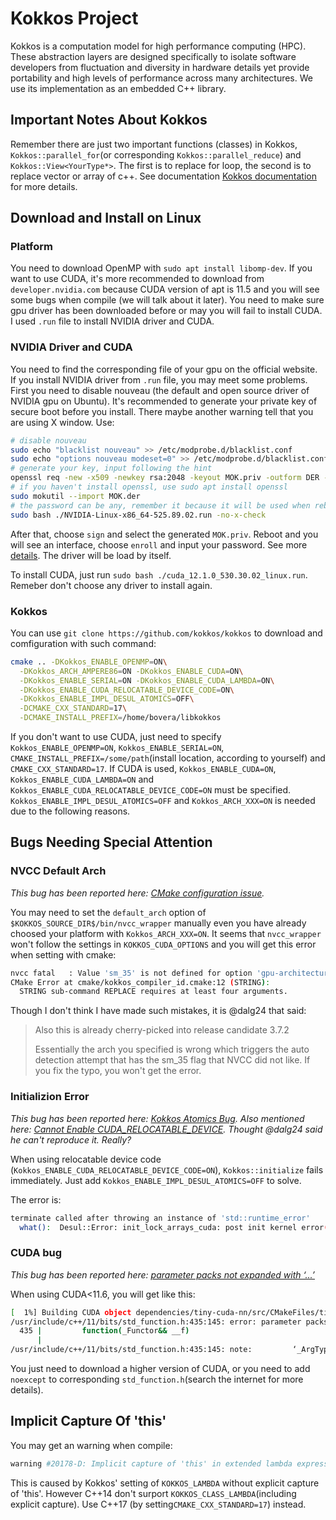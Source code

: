 # Kokkos Project
Kokkos is a computation model for high performance computing (HPC). These abstraction layers are designed specifically to isolate software developers from fluctuation and diversity in hardware details yet provide portability and high levels of performance across many architectures. We use its implementation as an embedded C++ library.

## Important Notes About Kokkos
Remember there are just two important functions (classes) in Kokkos, `Kokkos::parallel_for`(or corresponding `Kokkos::parallel_reduce`) and `Kokkos::View<YourType*>`. The first is to replace for loop, the second is to replace vector or array of c++. See documentation [Kokkos documentation](https://kokkos.org/documentation/) for more details.

## Download and Install on Linux

### Platform
You need to download OpenMP with `sudo apt install libomp-dev`. If you want to use CUDA, it's more recommended to download from `developer.nvidia.com` because CUDA version of apt is 11.5 and you will see some bugs when compile (we will talk about it later). You need to make sure gpu driver has been downloaded before or may you will fail to install CUDA. I used `.run` file to install NVIDIA driver and CUDA.

### NVIDIA Driver and CUDA
You need to find the corresponding file of your gpu on the official website. If you install NVIDIA driver from `.run` file, you may meet some problems. First you need to disable nouveau (the default and open source driver of NVIDIA gpu on Ubuntu). It's recommended to generate your private key of secure boot before you install. There maybe another warning tell that you are using X window. Use:
```sh
# disable nouveau
sudo echo "blacklist nouveau" >> /etc/modprobe.d/blacklist.conf
sudo echo "options nouveau modeset=0" >> /etc/modprobe.d/blacklist.conf
# generate your key, input following the hint
openssl req -new -x509 -newkey rsa:2048 -keyout MOK.priv -outform DER -out MOK.der -nodes -days 36500
# if you haven't install openssl, use sudo apt install openssl
sudo mokutil --import MOK.der
# the password can be any, remember it because it will be used when reboot
sudo bash ./NVIDIA-Linux-x86_64-525.89.02.run -no-x-check
```
After that, choose `sign` and select the generated `MOK.priv`. Reboot and you will see an interface, choose `enroll` and input your password. See more [details](https://wiki.debian.org/SecureBoot). The driver will be load by itself.

To install CUDA, just run `sudo bash ./cuda_12.1.0_530.30.02_linux.run`. Remeber don't choose any driver to install again.

### Kokkos
You can use `git clone https://github.com/kokkos/kokkos` to download and comfiguration with such command:

```sh
cmake .. -DKokkos_ENABLE_OPENMP=ON\
  -DKokkos_ARCH_AMPERE86=ON -DKokkos_ENABLE_CUDA=ON\
  -DKokkos_ENABLE_SERIAL=ON -DKokkos_ENABLE_CUDA_LAMBDA=ON\
  -DKokkos_ENABLE_CUDA_RELOCATABLE_DEVICE_CODE=ON\
  -DKokkos_ENABLE_IMPL_DESUL_ATOMICS=OFF\
  -DCMAKE_CXX_STANDARD=17\
  -DCMAKE_INSTALL_PREFIX=/home/bovera/libkokkos
```

If you don't want to use CUDA, just need to specify `Kokkos_ENABLE_OPENMP=ON`, `Kokkos_ENABLE_SERIAL=ON`, `CMAKE_INSTALL_PREFIX=/some/path`(install location, according to yourself) and `CMAKE_CXX_STANDARD=17`. If CUDA is used, `Kokkos_ENABLE_CUDA=ON`, `Kokkos_ENABLE_CUDA_LAMBDA=ON` and `Kokkos_ENABLE_CUDA_RELOCATABLE_DEVICE_CODE=ON` must be specified. `Kokkos_ENABLE_IMPL_DESUL_ATOMICS=OFF` and `Kokkos_ARCH_XXX=ON` is needed due to the following reasons.

## Bugs Needing Special Attention

### NVCC Default Arch
*This bug has been reported here: [CMake configuration issue](https://github.com/kokkos/kokkos/issues/5868).*

You may need to set the `default_arch` option of `$KOKKOS_SOURCE_DIR$/bin/nvcc_wrapper` manually even you have already choosed your platform with `Kokkos_ARCH_XXX=ON`. It seems that `nvcc_wrapper` won't follow the settings in `KOKKOS_CUDA_OPTIONS` and you will get this error when setting with cmake:
```sh
nvcc fatal   : Value 'sm_35' is not defined for option 'gpu-architecture'
CMake Error at cmake/kokkos_compiler_id.cmake:12 (STRING):
  STRING sub-command REPLACE requires at least four arguments.
```

Though I don't think I have made such mistakes, it is @dalg24 that said:
> Also this is already cherry-picked into release candidate 3.7.2
> 
> Essentially the arch you specified is wrong which triggers the auto detection attempt that has the sm_35 flag that NVCC did not like. If you fix the typo, you won't get the error.

### Initializion Error
*This bug has been reported here: [Kokkos Atomics Bug](https://github.com/parthenon-hpc-lab/parthenon/issues/720). Also mentioned here: [Cannot Enable CUDA_RELOCATABLE_DEVICE](https://github.com/kokkos/kokkos/issues/5922). Thought @dalg24 said he can't reproduce it. Really?*

When using relocatable device code (`Kokkos_ENABLE_CUDA_RELOCATABLE_DEVICE_CODE=ON`), `Kokkos::initialize` fails immediately. Just add `Kokkos_ENABLE_IMPL_DESUL_ATOMICS=OFF` to solve.

The error is:
```sh
terminate called after throwing an instance of 'std::runtime_error'
  what():  Desul::Error: init_lock_arrays_cuda: post init kernel error(cudaErrorIllegalAddress): an illegal memory access was encountered
```

### CUDA bug
*This bug has been reported here: [parameter packs not expanded with ‘...’](https://github.com/NVlabs/instant-ngp/issues/119)*

When using CUDA<11.6, you will get like this:
```sh
[  1%] Building CUDA object dependencies/tiny-cuda-nn/src/CMakeFiles/tiny-cuda-nn.dir/common.cu.o
/usr/include/c++/11/bits/std_function.h:435:145: error: parameter packs not expanded with ‘...’:
  435 |         function(_Functor&& __f)
      |                                                                                                                                                 ^
/usr/include/c++/11/bits/std_function.h:435:145: note:         ‘_ArgTypes’
```

You just need to download a higher version of CUDA, or you need to add `noexcept` to corresponding `std_function.h`(search the internet for more details).

## Implicit Capture Of 'this'
You may get an warning when compile:
```sh
warning #20178-D: Implicit capture of 'this' in extended lambda expression
```
This is caused by Kokkos' setting of `KOKKOS_LAMBDA` without explicit capture of 'this'. However C++14 don't surport `KOKKOS_CLASS_LAMBDA`(including explicit capture). Use C++17 (by setting`CMAKE_CXX_STANDARD=17`) instead.